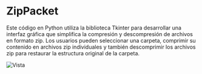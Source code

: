# ZipPacket
Este código en Python utiliza la biblioteca Tkinter para desarrollar una interfaz gráfica que simplifica la compresión y descompresión de archivos en formato zip. Los usuarios pueden seleccionar una carpeta, comprimir su contenido en archivos zip individuales y también descomprimir los archivos zip para restaurar la estructura original de la carpeta.

![Vista](https://github.com/Xaival/ZipPacket/assets/54257745/acf63134-86f1-45cb-b841-fef1c392339b)
